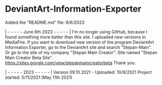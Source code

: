 # DeviantArt-Information-Exporter
Added the "README.md" file: 6/6/2023

| - - - - - June 6th 2023 - - - - - |
I'm no longer using GitHub, because I found something more better than this site. I uploaded new versions in MediaFire.
If you want to download new version of the program DeviantArt Information Exporter, go to the DeviantArt site and search "Stepan-Main".
Or go to the site of my company "Stepan Main Creator". Site named "Stepan Main Creator Beta Site".
https://sites.google.com/view/stepanmaincreatorbeta
Thank you.

| - - - - - 2023 - - - - - |
Version 09.10.2021 - Uploaded: 10/9/2021
Project started: 5/11/2021 (May 11th 2021)

